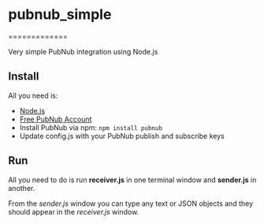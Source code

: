 # pubnub_simple
=============

Very simple PubNub integration using Node.js


## Install
All you need is:
* [Node.js](http://nodejs.org/)
* [Free PubNub Account](http://www.pubnub.com/)
* Install PubNub via npm: `npm install pubnub`
* Update config.js with your PubNub publish and subscribe keys

## Run
All you need to do is run **receiver.js** in one terminal window and **sender.js** in another.

From the *sender.js* window you can type any text or JSON objects and they should appear in the *receiver.js* window.